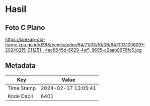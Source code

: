 # Hasil

## Foto C Plano

https://sirekap-obj-formc.kpu.go.id/d388/pemilu/pdpr/64/71/03/10/06/6471031006091-20240215-011251--4ac6645d-6629-4ef1-8695-c2aab8676fc6.jpg


## Metadata

| Key        | Value               |
| ---------- | ------------------- |
| Time Stamp | 2024-02-17 13:05:41 |
| Kode Dapil | 6401                |



